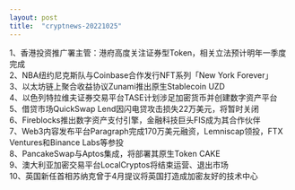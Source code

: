 ```yaml
---
layout: post
title:  "cryptnews-20221025"
---
```

1、香港投资推广署主管：港府高度关注证券型Token，相关立法预计明年一季度完成  
2、NBA纽约尼克斯队与Coinbase合作发行NFT系列「New York Forever」  
3、以太坊链上聚合收益协议Zunami推出原生Stablecoin UZD  
4、以色列特拉维夫证券交易平台TASE计划涉足加密货币并创建数字资产平台  
5、借贷市场QuickSwap Lend因闪电贷攻击损失22万美元，将暂时关闭  
6、Fireblocks推出数字资产支付引擎，金融科技巨头FIS成为其合作伙伴  
7、Web3内容发布平台Paragraph完成170万美元融资，Lemniscap领投，FTX Ventures和Binance Labs等参投  
8、PancakeSwap与Aptos集成，将部署其原生Token CAKE  
9、澳大利亚加密交易平台LocalCryptos将结束运营、退出市场  
10、英国新任首相苏纳克曾于4月提议将英国打造成加密友好的技术中心  

